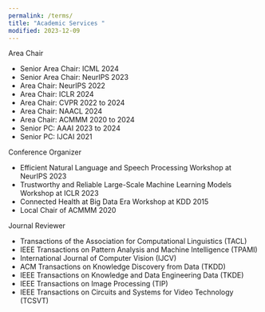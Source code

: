 ```yaml
---
permalink: /terms/
title: "Academic Services "
modified: 2023-12-09
---
```


Area Chair
* Senior Area Chair: ICML 2024
* Senior Area Chair: NeurIPS 2023
* Area Chair: NeurIPS 2022
* Area Chair: ICLR 2024
* Area Chair: CVPR 2022 to 2024
* Area Chair: NAACL 2024
* Area Chair: ACMMM 2020 to 2024
* Senior PC: AAAI 2023 to 2024
* Senior PC: IJCAI 2021

Conference Organizer
* Efficient Natural Language and Speech Processing Workshop at NeurIPS 2023
* Trustworthy and Reliable Large-Scale Machine Learning Models Workshop at ICLR 2023
* Connected Health at Big Data Era Workshop at KDD 2015
* Local Chair of ACMMM 2020

Journal Reviewer
* Transactions of the Association for Computational Linguistics (TACL)
* IEEE Transactions on Pattern Analysis and Machine Intelligence (TPAMI)
* International Journal of Computer Vision (IJCV)
* ACM Transactions on Knowledge Discovery from Data (TKDD)
* IEEE Transactions on Knowledge and Data Engineering Data (TKDE)
* IEEE Transactions on Image Processing (TIP)
* IEEE Transactions on Circuits and Systems for Video Technology (TCSVT)
